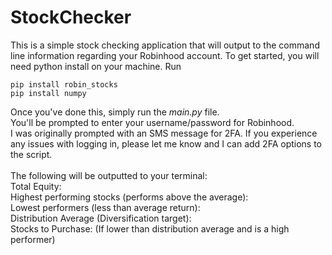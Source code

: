 # StockChecker

This is a simple stock checking application that will output to the command line information regarding your Robinhood account.
To get started, you will need python install on your machine.
Run 
```
pip install robin_stocks
pip install numpy
```
Once you've done this, simply run the *main.py* file. <br />
You'll be prompted to enter your username/password for Robinhood. <br />
I was originally prompted with an SMS message for 2FA. If you experience any issues with logging in, please let me know and I can add 2FA options to the script. <br />
<br />
The following will be outputted to your terminal: <br />
Total Equity: <br />
Highest performing stocks (performs above the average): <br />
Lowest performers (less than average return): <br />
Distribution Average (Diversification target): <br />
Stocks to Purchase: (If lower than distribution average and is a high performer) <br />
